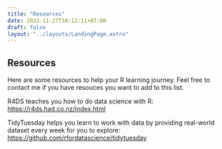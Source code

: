 ```yaml
---
title: "Resources"
date: 2022-11-27T18:12:11+07:00
draft: false
layout: "../layouts/LandingPage.astro"
---
```

## Resources

Here are some resources to help your R learning journey. Feel free to contact me if you have resouces you want to add to this list.

R4DS teaches you how to do data science with R: https://r4ds.had.co.nz/index.html

TidyTuesday helps you learn to work with data by providing real-world dataset every week for you to explore: https://github.com/rfordatascience/tidytuesday
